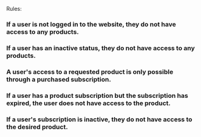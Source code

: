 Rules:
### If a user is not logged in to the website, they do not have access to any products.
### If a user has an inactive status, they do not have access to any products.
### A user's access to a requested product is only possible through a purchased subscription.
### If a user has a product subscription but the subscription has expired, the user does not have access to the product.
### If a user's subscription is inactive, they do not have access to the desired product.